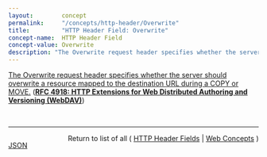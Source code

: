 ```yaml
---
layout:        concept
permalink:     "/concepts/http-header/Overwrite"
title:         "HTTP Header Field: Overwrite"
concept-name:  HTTP Header Field
concept-value: Overwrite
description: "The Overwrite request header specifies whether the server should overwrite a resource mapped to the destination URL during a COPY or MOVE."
---
```


[The Overwrite request header specifies whether the server should overwrite a resource mapped to the destination URL during a COPY or MOVE.](http://tools.ietf.org/html/rfc4918#section-10.6 "Read documentation for HTTP Header Field &#34;Overwrite&#34;") (**[RFC 4918: HTTP Extensions for Web Distributed Authoring and Versioning (WebDAV)](/specs/IETF/RFC/4918 "Web Distributed Authoring and Versioning (WebDAV) consists of a set of methods, headers, and content-types ancillary to HTTP/1.1 for the management of resource properties, creation and management of resource collections, URL namespace manipulation, and resource locking (collision avoidance).")**)

<br/>
<hr/>

<p style="float : left"><a href="./Overwrite.json" title="JSON representing this particular Web Concept value">JSON</a></p>
<p style="text-align: right">Return to list of all ( <a href="../http-header/">HTTP Header Fields</a> | <a href="../">Web Concepts</a> )</p>
